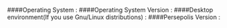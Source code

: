 ####Operating System :
####Operating System Version :
####Desktop environment(If you use Gnu/Linux distributions) : 
####Persepolis Version :
